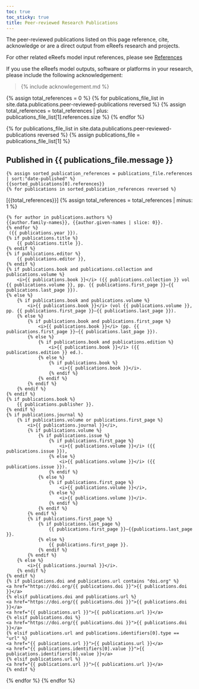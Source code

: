 ```yaml
---
toc: true
toc_sticky: true
title: Peer-reviewed Research Publications
---
```

The peer-reviewed publications listed on this page reference, cite, acknowledge or are a direct output from eReefs research and projects.

For other related eReefs model input references, please see [References](https://research.csiro.au/ereefs/models/forcing/references/)

If you use the eReefs model outputs, software or platforms in your research, please include the following acknowledgement:

> {% include  acknowlegement.md %}

{% assign total_references = 0 %}
{% for publications_file_list in site.data.publications.peer-reviewed-publications reversed %}
    {% assign total_references = total_references | plus: publications_file_list[1].references.size %}
{% endfor %}

{% for publications_file_list in site.data.publications.peer-reviewed-publications reversed %}
    {% assign publications_file = publications_file_list[1] %}

## Published in {{ publications_file.message }}
    {% assign sorted_publication_references = publications_file.references | sort:"date-published" %}
    {{sorted_publications[0].references}}
    {% for publications in sorted_publication_references reversed %}
<p class="references">
    [{{total_references}}]
    {% assign total_references = total_references | minus: 1 %}

    {% for author in publications.authors %}
    {{author.family-names}}, {{author.given-names | slice: 0}}.
    {% endfor %}
     ({{ publications.year }}).
    {% if publications.title %}
        {{ publications.title }}.
    {% endif %}
    {% if publications.editor %}
        {{ publications.editor }},
    {% endif %}
    {% if publications.book and publications.collection and publications.volume %}
        <i>{{ publications.book }}</i> ({{ publications.collection }} vol {{ publications.volume }}, pp. {{ publications.first_page }}–{{ publications.last_page }}).
    {% else %}
        {% if publications.book and publications.volume %}
            <i>{{ publications.book }}</i> (vol {{ publications.volume }}, pp. {{ publications.first_page }}–{{ publications.last_page }}).
        {% else %}
            {% if publications.book and publications.first_page %}
                <i>{{ publications.book }}</i> (pp. {{ publications.first_page }}–{{ publications.last_page }}).
            {% else %}
                {% if publications.book and publications.edition %}
                    <i>{{ publications.book }}</i> ({{ publications.edition }} ed.).
                {% else %}
                    {% if publications.book %}
                        <i>{{ publications.book }}</i>.
                    {% endif %}
                {% endif %}
            {% endif %}
        {% endif %}
    {% endif %}
    {% if publications.book %}
        {{ publications.publisher }}.
    {% endif %}
    {% if publications.journal %}
        {% if publications.volume or publications.first_page %}
            <i>{{ publications.journal }}</i>,
            {% if publications.volume %}
                {% if publications.issue %}
                    {% if publications.first_page %}
                        <i>{{ publications.volume }}</i> ({{ publications.issue }}),
                    {% else %}
                        <i>{{ publications.volume }}</i> ({{ publications.issue }}).
                    {% endif %}
                {% else %}
                    {% if publications.first_page %}
                        <i>{{ publications.volume }}</i>,
                    {% else %}
                        <i>{{ publications.volume }}</i>.
                    {% endif %}
                {% endif %}
            {% endif %}
            {% if publications.first_page %}
                {% if publications.last_page %}
                    {{ publications.first_page }}–{{publications.last_page }}.
                {% else %}
                    {{ publications.first_page }}.
                {% endif %}
            {% endif %}
        {% else %}
            <i>{{ publications.journal }}</i>.
        {% endif %}
    {% endif %}
    {% if publications.doi and publications.url contains "doi.org" %}
    <a href="https://doi.org/{{ publications.doi }}">{{ publications.doi }}</a>
    {% elsif publications.doi and publications.url %}
    <a href="https://doi.org/{{ publications.doi }}">{{ publications.doi }}</a>
    <a href="{{ publications.url }}">{{ publications.url }}</a>
    {% elsif publications.doi %}
    <a href="https://doi.org/{{ publications.doi }}">{{ publications.doi }}</a>
    {% elsif publications.url and publications.identifiers[0].type == "url" %}
    <a href="{{ publications.url }}">{{ publications.url }}</a>
    <a href="{{ publications.identifiers[0].value }}">{{ publications.identifiers[0].value }}</a>
    {% elsif publications.url %}
    <a href="{{ publications.url }}">{{ publications.url }}</a>
    {% endif %}

</p>
    {% endfor %}
{% endfor %}
